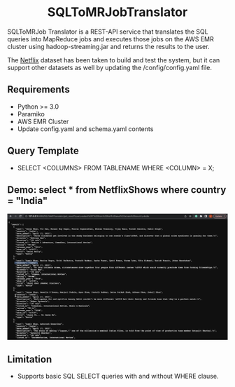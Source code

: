 <h1 align="center">SQLToMRJobTranslator</h1>

SQLToMRJob Translator is a REST-API service that translates the SQL queries into MapReduce jobs and executes those jobs on the AWS EMR cluster using hadoop-streaming.jar and returns the results to the user.

The [Netflix](https://www.kaggle.com/datasets/shivamb/netflix-shows) dataset has been taken to build and test the system, but it can support other datasets as well by updating the /config/config.yaml file.
 
## Requirements
- Python >= 3.0
- Paramiko
- AWS EMR Cluster
- Update config.yaml and schema.yaml contents

## Query Template
- SELECT \<COLUMNS\> FROM TABLENAME WHERE \<COLUMN\> = X;

## Demo: select * from NetflixShows where country = "India"
![Demo](demo/demo.png)

## Limitation
- Supports basic SQL SELECT queries with and without WHERE clause.
